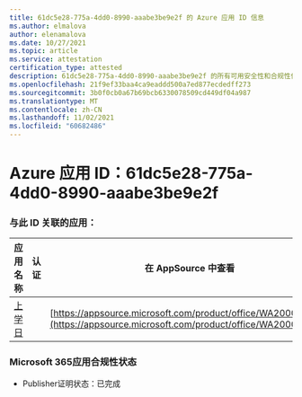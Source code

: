 ```yaml
---
title: 61dc5e28-775a-4dd0-8990-aaabe3be9e2f 的 Azure 应用 ID 信息
ms.author: elmalova
author: elenamalova
ms.date: 10/27/2021
ms.topic: article
ms.service: attestation
certification_type: attested
description: 61dc5e28-775a-4dd0-8990-aaabe3be9e2f 的所有可用安全性和合规性信息。
ms.openlocfilehash: 21f9ef33baa4ca9eaddd500a7ed877ecdedff273
ms.sourcegitcommit: 3b0f0cb0a67b69bcb6330078509cd449df04a987
ms.translationtype: MT
ms.contentlocale: zh-CN
ms.lasthandoff: 11/02/2021
ms.locfileid: "60682486"
---
```

# <a name="azure-app-id-61dc5e28-775a-4dd0-8990-aaabe3be9e2f"></a>Azure 应用 ID：61dc5e28-775a-4dd0-8990-aaabe3be9e2f


### <a name="apps-associated-with-this-id"></a>与此 ID 关联的应用：
| **应用名称** | **认证** | **在 AppSource 中查看** |
|--------------|---------------|-----------------------|
| [上学日](https://docs.microsoft.com/microsoft-365-app-certification/forward/WA200001430) |  | [https://appsource.microsoft.com/product/office/WA200001430](https://appsource.microsoft.com/product/office/WA200001430) |

### <a name="microsoft-365-app-compliance-status"></a>Microsoft 365应用合规性状态
- Publisher证明状态：已完成

